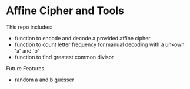 # Affine Cipher and Tools 

This repo includes:
- function to encode and decode a provided affine cipher
- function to count letter frequency for manual decoding with a unkown 'a' and 'b'
- function to find greatest common divisor

Future Features
- random a and b guesser
